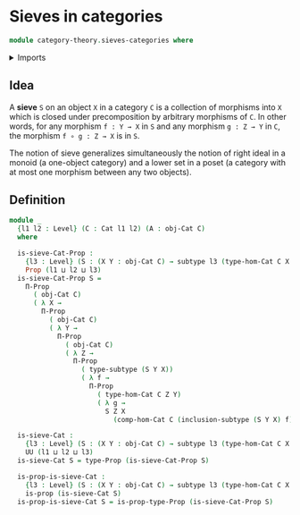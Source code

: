 # Sieves in categories

```agda
module category-theory.sieves-categories where
```

<details><summary>Imports</summary>

```agda
open import category-theory.categories

open import foundation.propositions
open import foundation.subtypes
open import foundation.universe-levels
```

</details>

## Idea

A **sieve** `S` on an object `X` in a category `C` is a collection of morphisms
into `X` which is closed under precomposition by arbitrary morphisms of `C`. In
other words, for any morphism `f : Y → X` in `S` and any morphism `g : Z → Y` in
`C`, the morphism `f ∘ g : Z → X` is in `S`.

The notion of sieve generalizes simultaneously the notion of right ideal in a
monoid (a one-object category) and a lower set in a poset (a category with at
most one morphism between any two objects).

## Definition

```agda
module _
  {l1 l2 : Level} (C : Cat l1 l2) (A : obj-Cat C)
  where

  is-sieve-Cat-Prop :
    {l3 : Level} (S : (X Y : obj-Cat C) → subtype l3 (type-hom-Cat C X Y)) →
    Prop (l1 ⊔ l2 ⊔ l3)
  is-sieve-Cat-Prop S =
    Π-Prop
      ( obj-Cat C)
      ( λ X →
        Π-Prop
          ( obj-Cat C)
          ( λ Y →
            Π-Prop
              ( obj-Cat C)
              ( λ Z →
                Π-Prop
                  ( type-subtype (S Y X))
                  ( λ f →
                    Π-Prop
                      ( type-hom-Cat C Z Y)
                      ( λ g →
                        S Z X
                          (comp-hom-Cat C (inclusion-subtype (S Y X) f) g))))))

  is-sieve-Cat :
    {l3 : Level} (S : (X Y : obj-Cat C) → subtype l3 (type-hom-Cat C X Y)) →
    UU (l1 ⊔ l2 ⊔ l3)
  is-sieve-Cat S = type-Prop (is-sieve-Cat-Prop S)

  is-prop-is-sieve-Cat :
    {l3 : Level} (S : (X Y : obj-Cat C) → subtype l3 (type-hom-Cat C X Y)) →
    is-prop (is-sieve-Cat S)
  is-prop-is-sieve-Cat S = is-prop-type-Prop (is-sieve-Cat-Prop S)
```
